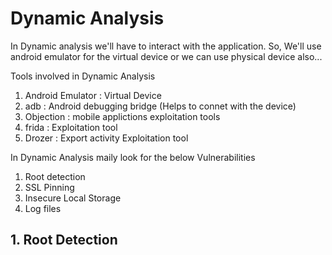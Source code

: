 # Dynamic Analysis

In Dynamic analysis we'll have to interact with the application. So, We'll use android emulator for the virtual device or we can use physical device also...

Tools involved in Dynamic Analysis
1. Android Emulator : Virtual Device
2. adb : Android debugging bridge (Helps to connet with the device)
3. Objection : mobile applictions exploitation tools
4. frida : Exploitation tool
5. Drozer : Export activity Exploitation tool

In Dynamic Analysis maily look for the below Vulnerabilities
1. Root detection 
2. SSL Pinning
3. Insecure Local Storage
4. Log files

## 1.  Root Detection
